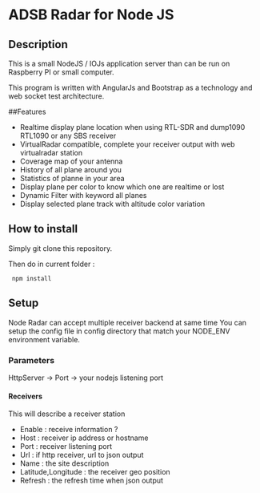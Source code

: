 # ADSB Radar for Node JS

## Description

This is a small NodeJS / IOJs application server than can be run on Raspberry PI or small computer.

This program is written with AngularJs and Bootstrap as a technology and web socket test architecture.

##Features

* Realtime display plane location when using RTL-SDR and dump1090 RTL1090 or any SBS receiver
* VirtualRadar compatible, complete your receiver output with web virtualradar station
* Coverage map of your antenna
* History of all plane around you
* Statistics of planne in your area
* Display plane per color to know which one are realtime or lost
* Dynamic Filter with keyword all planes
* Display selected plane track with altitude color variation



## How to install

Simply git clone this repository.

Then do in current folder :

<pre><code> npm install </pre></code>

## Setup

Node Radar can accept multiple receiver backend at same time
You can setup the config file in config directory that match your NODE_ENV environment variable.

### Parameters

HttpServer -> Port -> your nodejs listening port

#### Receivers

This will describe a receiver station

- Enable : receive information ?
- Host : receiver ip address or hostname
- Port : receiver listening port
- Url : if http receiver, url to json output
- Name : the site description
- Latitude,Longitude : the receiver geo position
- Refresh : the refresh time when json output

